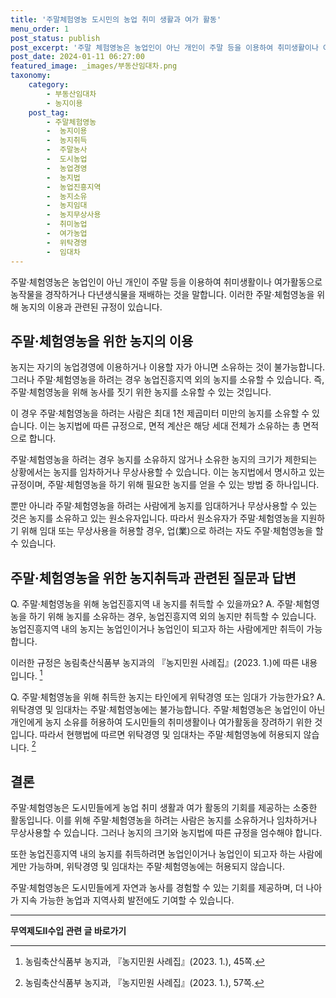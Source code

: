 ```yaml
---
title: '주말체험영농 도시민의 농업 취미 생활과 여가 활동'
menu_order: 1
post_status: publish
post_excerpt: '주말 체험영농은 농업인이 아닌 개인이 주말 등을 이용하여 취미생활이나 여가활동으로 농작물을 경작하거나 다년생식물을 재배하는 것을 말합니다. 이러한 주말 체험영농을 위해 농지의 이용과 관련된 규정이 있습니다.'
post_date: 2024-01-11 06:27:00
featured_image: _images/부동산임대차.png
taxonomy:
    category:
        - 부동산임대차
        - 농지이용
    post_tag:
        - 주말체험영농
        -  농지이용
        -  농지취득
        -  주말농사
        -  도시농업
        -  농업경영
        -  농지법
        -  농업진흥지역
        -  농지소유
        -  농지임대
        -  농지무상사용
        -  취미농업
        -  여가농업
        -  위탁경영
        -  임대차
---
```



주말·체험영농은 농업인이 아닌 개인이 주말 등을 이용하여 취미생활이나 여가활동으로 농작물을 경작하거나 다년생식물을 재배하는 것을 말합니다. 이러한 주말·체험영농을 위해 농지의 이용과 관련된 규정이 있습니다.

## 주말·체험영농을 위한 농지의 이용

농지는 자기의 농업경영에 이용하거나 이용할 자가 아니면 소유하는 것이 불가능합니다. 그러나 주말·체험영농을 하려는 경우 농업진흥지역 외의 농지를 소유할 수 있습니다. 즉, 주말·체험영농을 위해 농사를 짓기 위한 농지를 소유할 수 있는 것입니다.

이 경우 주말·체험영농을 하려는 사람은 최대 1천 제곱미터 미만의 농지를 소유할 수 있습니다. 이는 농지법에 따른 규정으로, 면적 계산은 해당 세대 전체가 소유하는 총 면적으로 합니다.

주말·체험영농을 하려는 경우 농지를 소유하지 않거나 소유한 농지의 크기가 제한되는 상황에서는 농지를 임차하거나 무상사용할 수 있습니다. 이는 농지법에서 명시하고 있는 규정이며, 주말·체험영농을 하기 위해 필요한 농지를 얻을 수 있는 방법 중 하나입니다.

뿐만 아니라 주말·체험영농을 하려는 사람에게 농지를 임대하거나 무상사용할 수 있는 것은 농지를 소유하고 있는 원소유자입니다. 따라서 원소유자가 주말·체험영농을 지원하기 위해 임대 또는 무상사용을 허용할 경우, 업(業)으로 하려는 자도 주말·체험영농을 할 수 있습니다.

## 주말·체험영농을 위한 농지취득과 관련된 질문과 답변

Q. 주말·체험영농을 위해 농업진흥지역 내 농지를 취득할 수 있을까요?
A. 주말·체험영농을 하기 위해 농지를 소유하는 경우, 농업진흥지역 외의 농지만 취득할 수 있습니다. 농업진흥지역 내의 농지는 농업인이거나 농업인이 되고자 하는 사람에게만 취득이 가능합니다.

이러한 규정은 농림축산식품부 농지과의 『농지민원 사례집』(2023. 1.)에 따른 내용입니다. [^1]

Q. 주말·체험영농을 위해 취득한 농지는 타인에게 위탁경영 또는 임대가 가능한가요?
A. 위탁경영 및 임대차는 주말·체험영농에는 불가능합니다. 주말·체험영농은 농업인이 아닌 개인에게 농지 소유를 허용하여 도시민들의 취미생활이나 여가활동을 장려하기 위한 것입니다. 따라서 현행법에 따르면 위탁경영 및 임대차는 주말·체험영농에 허용되지 않습니다. [^2]

## 결론

주말·체험영농은 도시민들에게 농업 취미 생활과 여가 활동의 기회를 제공하는 소중한 활동입니다. 이를 위해 주말·체험영농을 하려는 사람은 농지를 소유하거나 임차하거나 무상사용할 수 있습니다. 그러나 농지의 크기와 농지법에 따른 규정을 엄수해야 합니다.

또한 농업진흥지역 내의 농지를 취득하려면 농업인이거나 농업인이 되고자 하는 사람에게만 가능하며, 위탁경영 및 임대차는 주말·체험영농에는 허용되지 않습니다.

주말·체험영농은 도시민들에게 자연과 농사를 경험할 수 있는 기회를 제공하며, 더 나아가 지속 가능한 농업과 지역사회 발전에도 기여할 수 있습니다.

[^1]: 농림축산식품부 농지과, 『농지민원 사례집』(2023. 1.), 45쪽.
[^2]: 농림축산식품부 농지과, 『농지민원 사례집』(2023. 1.), 57쪽.
<!-- wp:separator -->
<hr class="wp-block-separator has-alpha-channel-opacity"/>
<!-- /wp:separator -->

<!-- wp:group {"backgroundColor":"base","layout":{"type":"constrained"}} -->
<div class="wp-block-group has-base-background-color has-background"><!-- wp:paragraph {"align":"center","fontSize":"medium"} -->
<p class="has-text-align-center has-large-font-size"><strong>무역제도Ⅱ수입 관련 글 바로가기</strong></p>
<!-- /wp:paragraph -->


<!-- wp:latest-posts
{"categories":[{"id":14432,"count":19,"description":"","link":"https://uknowlaw.com/category/%eb%ac%b4%ec%97%ad%ec%a0%9c%eb%8f%84%e2%85%b1%ec%88%98%ec%9e%85/","name":"무역제도Ⅱ수입","slug":"무역제도Ⅱ수입","taxonomy":"category","parent":0,"meta":[],"_links":{"self":[{"href":"https://uknowlaw.com/wp-json/wp/v2/categories/14432"}],"collection":[{"href":"https://uknowlaw.com/wp-json/wp/v2/categories"}],"about":[{"href":"https://uknowlaw.com/wp-json/wp/v2/taxonomies/category"}],"wp:post_type":[{"href":"https://uknowlaw.com/wp-json/wp/v2/posts?categories=14432"}],"curies":[{"name":"wp","href":"https://api.w.org/{rel}","templated":true}]}}],"postsToShow":100,"excerptLength":28,"postLayout":"grid","columns":2,"featuredImageAlign":"left","featuredImageSizeSlug":"large","fontSize":"small"} /--></div>
<!-- /wp:group -->